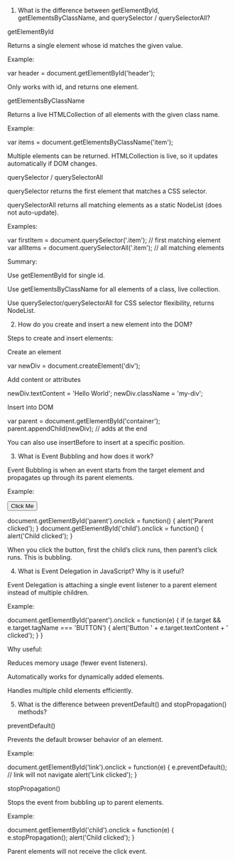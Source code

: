 1. What is the difference between getElementById, getElementsByClassName, and querySelector / querySelectorAll?

getElementById

Returns a single element whose id matches the given value.

Example:

var header = document.getElementById('header');


Only works with id, and returns one element.

getElementsByClassName

Returns a live HTMLCollection of all elements with the given class name.

Example:

var items = document.getElementsByClassName('item');


Multiple elements can be returned. HTMLCollection is live, so it updates automatically if DOM changes.

querySelector / querySelectorAll

querySelector returns the first element that matches a CSS selector.

querySelectorAll returns all matching elements as a static NodeList (does not auto-update).

Examples:

var firstItem = document.querySelector('.item'); // first matching element
var allItems = document.querySelectorAll('.item'); // all matching elements


Summary:

Use getElementById for single id.

Use getElementsByClassName for all elements of a class, live collection.

Use querySelector/querySelectorAll for CSS selector flexibility, returns NodeList.

2. How do you create and insert a new element into the DOM?

Steps to create and insert elements:

Create an element

var newDiv = document.createElement('div');


Add content or attributes

newDiv.textContent = 'Hello World';
newDiv.className = 'my-div';


Insert into DOM

var parent = document.getElementById('container');
parent.appendChild(newDiv); // adds at the end


You can also use insertBefore to insert at a specific position.

3. What is Event Bubbling and how does it work?

Event Bubbling is when an event starts from the target element and propagates up through its parent elements.

Example:

<div id="parent">
    <button id="child">Click Me</button>
</div>

document.getElementById('parent').onclick = function() {
    alert('Parent clicked');
}
document.getElementById('child').onclick = function() {
    alert('Child clicked');
}


When you click the button, first the child’s click runs, then parent’s click runs. This is bubbling.

4. What is Event Delegation in JavaScript? Why is it useful?

Event Delegation is attaching a single event listener to a parent element instead of multiple children.

Example:

document.getElementById('parent').onclick = function(e) {
    if (e.target && e.target.tagName === 'BUTTON') {
        alert('Button ' + e.target.textContent + ' clicked');
    }
}


Why useful:

Reduces memory usage (fewer event listeners).

Automatically works for dynamically added elements.

Handles multiple child elements efficiently.

5. What is the difference between preventDefault() and stopPropagation() methods?

preventDefault()

Prevents the default browser behavior of an element.

Example:

document.getElementById('link').onclick = function(e) {
    e.preventDefault(); // link will not navigate
    alert('Link clicked');
}


stopPropagation()

Stops the event from bubbling up to parent elements.

Example:

document.getElementById('child').onclick = function(e) {
    e.stopPropagation();
    alert('Child clicked');
}


Parent elements will not receive the click event.
